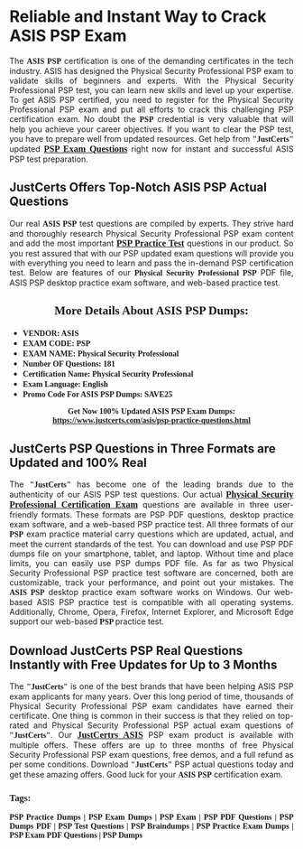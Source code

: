 <h1><strong>Reliable and Instant Way to Crack ASIS PSP Exam</strong></h1>

<p style="text-align: justify;">The <span style="font-family:Georgia,serif;"><strong>ASIS PSP</strong></span> certification is one of the demanding certificates in the tech industry. ASIS has designed the Physical Security Professional PSP exam to validate skills of beginners and experts. With the Physical Security Professional PSP test, you can learn new skills and level up your expertise. To get ASIS PSP certified, you need to register for the Physical Security Professional PSP exam and put all efforts to crack this challenging PSP certification exam. No doubt the <span style="font-family:Georgia,serif;"><strong> PSP</strong></span> credential is very valuable that will help you achieve your career objectives. If you want to clear the PSP test, you have to prepare well from updated resources. Get help from <span style="font-size:14px;"><span style="font-family:Georgia,serif;"><strong>"JustCerts"</strong></span></span> updated <a href="https://www.justcerts.com/asis/psp-practice-questions.html"><span style="font-size:16px;"><span style="font-family:Georgia,serif;"><strong>PSP Exam Questions</strong></span></span></a> right now for instant and successful ASIS PSP test preparation.</p>

<h2><strong>JustCerts Offers Top-Notch ASIS PSP Actual Questions </strong></h2>

<p style="text-align: justify;">Our real <span style="font-family:Georgia,serif;"><strong>ASIS PSP</strong></span> test questions are compiled by experts. They strive hard and thoroughly research Physical Security Professional PSP exam content and add the most important <a href="https://www.justcerts.com/asis/psp-practice-questions.html"><span style="font-size:16px;"><span style="font-family:Georgia,serif;"><strong>PSP Practice Test</strong></span></span></a> questions in our product. So you rest assured that with our PSP updated exam questions will provide you with everything you need to learn and pass the in-demand PSP certification test. Below are features of our <span style="font-family:Georgia,serif;"><strong>Physical Security Professional PSP</strong></span> PDF file, ASIS PSP desktop practice exam software, and web-based practice test.</p>

<h2 style="text-align: center;"><strong><span style="font-family:Georgia,serif;">More Details About ASIS PSP Dumps:</span></strong></h2>

<ul>
	<li style="text-align: justify;"><span style="font-size:14px;"><span style="font-family:Georgia,serif;"><strong>VENDOR: ASIS</strong></span></span></li>
	<li style="text-align: justify;"><span style="font-size:14px;"><span style="font-family:Georgia,serif;"><strong>EXAM CODE: PSP</strong></span></span></li>
	<li style="text-align: justify;"><span style="font-size:14px;"><span style="font-family:Georgia,serif;"><strong>EXAM NAME: Physical Security Professional</strong></span></span></li>
	<li style="text-align: justify;"><span style="font-size:14px;"><span style="font-family:Georgia,serif;"><strong>Number OF Questions: 181</strong></span></span></li>
	<li style="text-align: justify;"><span style="font-size:14px;"><span style="font-family:Georgia,serif;"><strong>Certification Name: Physical Security Professional</strong></span></span></li>
	<li style="text-align: justify;"><span style="font-size:14px;"><span style="font-family:Georgia,serif;"><strong>Exam Language: English</strong></span></span></li>
	<li style="text-align: justify;"><span style="font-size:14px;"><span style="font-family:Georgia,serif;"><strong>Promo Code For ASIS PSP Dumps: SAVE25</strong></span></span></li>
</ul>

<p style="text-align: center;"><strong><span style="font-family:Georgia,serif;"><span style="font-size:14px;">Get Now 100% Updated ASIS PSP Exam Dumps:</span> <a href="https://www.justcerts.com/asis/psp-practice-questions.html">https://www.justcerts.com/asis/psp-practice-questions.html</a></span></strong></p>

<h2><strong>JustCerts PSP Questions in Three Formats are Updated and 100% Real</strong></h2>

<p style="text-align: justify;">The <span style="font-size:14px;"><span style="font-family:Georgia,serif;"><strong>"JustCerts"</strong></span></span> has become one of the leading brands due to the authenticity of our ASIS PSP test questions. Our actual <a href="https://www.justcerts.com/asis/physical-security-professional-certification-exams.html"><span style="font-size:16px;"><span style="font-family:Georgia,serif;"><strong>Physical Security Professional Certification Exam</strong></span></span></a> questions are available in three user-friendly formats. These formats are PSP PDF questions, desktop practice exam software, and a web-based PSP practice test. All three formats of our <strong><span style="font-family:Georgia,serif;"> PSP</span></strong> exam practice material carry questions which are updated, actual, and meet the current standards of the test. You can download and use PSP PDF dumps file on your smartphone, tablet, and laptop. Without time and place limits, you can easily use PSP dumps PDF file. As far as two Physical Security Professional PSP practice test software are concerned, both are customizable, track your performance, and point out your mistakes. The <span style="font-family:Georgia,serif;"><strong>ASIS PSP</strong></span> desktop practice exam software works on Windows. Our web-based ASIS PSP practice test is compatible with all operating systems. Additionally, Chrome, Opera, Firefox, Internet Explorer, and Microsoft Edge support our web-based <span style="font-family:Georgia,serif;"><strong>PSP </strong></span> practice test.</p>

<h2><strong>Download JustCerts PSP Real Questions Instantly with Free Updates for Up to 3 Months</strong></h2>

<p style="text-align: justify;">The <span style="font-family:Georgia,serif;"><span style="font-size:14px;"><strong>"JustCerts"</strong></span></span> is one of the best brands that have been helping ASIS PSP exam applicants for many years. Over this long period of time, thousands of Physical Security Professional PSP exam candidates have earned their certificate. One thing is common in their success is that they relied on top-rated and Physical Security Professional PSP actual exam questions of <span style="font-family:Georgia,serif;"><span style="font-size:14px;"><strong>"JustCerts"</strong></span></span>. Our <a href="https://www.justcerts.com/asis-certification-exams.html"><span style="font-size:16px;"><span style="font-family:Georgia,serif;"><strong>JustCertrs ASIS</strong></span></span></a> PSP exam product is available with multiple offers. These offers are up to three months of free Physical Security Professional PSP exam questions, free demos, and a full refund as per some conditions. Download <span style="font-family:Georgia,serif;"><span style="font-size:14px;"><strong>"JustCerts"</strong></span></span> PSP actual questions today and get these amazing offers. Good luck for your <span style="font-family:Georgia,serif;"><strong>ASIS PSP</strong></span> certification exam.</p>

<h3 style="text-align: justify;"><span style="font-family:Georgia,serif;"><strong>Tags:</strong></span></h3>

<p style="text-align: justify;"><span style="font-family:Georgia,serif;"><strong>PSP Practice Dumps | PSP Exam Dumps | PSP Exam | PSP PDF Questions | PSP Dumps PDF | PSP Test Questions | PSP Braindumps | PSP Practice Exam Dumps | PSP Exam PDF Questions | PSP Dumps</strong></span></p>
